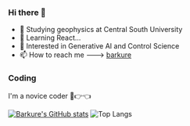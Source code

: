 ### Hi there 👋
- 🏫 Studying geophysics at Central South University
- 🌱 Learning React...
- 🤖 Interested in Generative AI and Control Science
- 📫 How to reach me ---> [barkure](https://barku.re)

### Coding
I'm a novice coder 🥹👉👈

[![Barkure's GitHub stats](https://github-readme-stats.vercel.app/api?username=barkure&theme=react&show_icons=true)](https://github.com/barkure?tab=repositories)
![Top Langs](https://github-readme-stats.vercel.app/api/top-langs/?username=barkure&layout=donut&theme=react)
